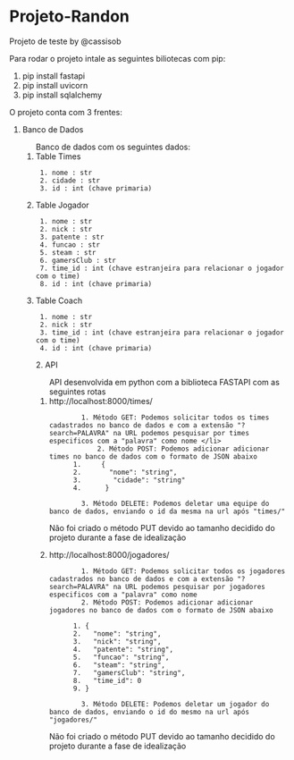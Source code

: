 # Projeto-Randon

Projeto de teste by @cassisob

Para rodar o projeto intale as seguintes biliotecas com pip:

1. pip install fastapi
2. pip install uvicorn
3. pip install sqlalchemy

O projeto conta com 3 frentes:
  1. Banco de Dados
      <ol>Banco de dados com os seguintes dados:
        <li>Table Times </li>
        
          1. nome : str
          2. cidade : str
          3. id : int (chave primaria)
        <li>Table Jogador </li>
        
          1. nome : str
          2. nick : str
          3. patente : str
          4. funcao : str
          5. steam : str
          6. gamersClub : str
          7. time_id : int (chave estranjeira para relacionar o jogador com o time)
          8. id : int (chave primaria)
       <li>Table Coach </li>
       
          1. nome : str
          2. nick : str
          3. time_id : int (chave estranjeira para relacionar o jogador com o time)
          4. id : int (chave primaria)
  <ol>
  2. API
    <ol> API desenvolvida em python com a biblioteca FASTAPI com as seguintes rotas
      <li>http://localhost:8000/times/ </li>
        
            1. Método GET: Podemos solicitar todos os times cadastrados no banco de dados e com a extensão "?search=PALAVRA" na URL podemos pesquisar por times especificos com a "palavra" como nome </li>
            	2. Método POST: Podemos adicionar adicionar times no banco de dados com o formato de JSON abaixo
          1.     {
          2.       "nome": "string",
          3.        "cidade": "string"
          4.      }
    
            3. Método DELETE: Podemos deletar uma equipe do banco de dados, enviando o id da mesma na url após "times/"
 Não foi criado o método PUT devido ao tamanho decidido do projeto durante a fase de idealização 
    <li> http://localhost:8000/jogadores/ </li>
    
            1. Método GET: Podemos solicitar todos os jogadores cadastrados no banco de dados e com a extensão "?search=PALAVRA" na URL podemos pesquisar por jogadores especificos com a "palavra" como nome
            2. Método POST: Podemos adicionar adicionar jogadores no banco de dados com o formato de JSON abaixo
    
          1. {
          2.   "nome": "string",
          3.   "nick": "string",
          4.   "patente": "string",
          5.   "funcao": "string",
          6.   "steam": "string",
          7.   "gamersClub": "string",
          8.   "time_id": 0
          9. }     
    
            3. Método DELETE: Podemos deletar um jogador do banco de dados, enviando o id do mesmo na url após "jogadores/"
 
          
          
 Não foi criado o método PUT devido ao tamanho decidido do projeto durante a fase de idealização 
